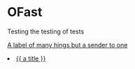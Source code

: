# OFast

Testing the testing of tests

[A label of many hings but a sender to one](https://github.com/TheAIBot/OFast/blob/master/Optimizations/CountTrueBools.md)


<li><a href="{{ /Optimizations/CountTrueBools }}">{{ a title }}</a></li>
